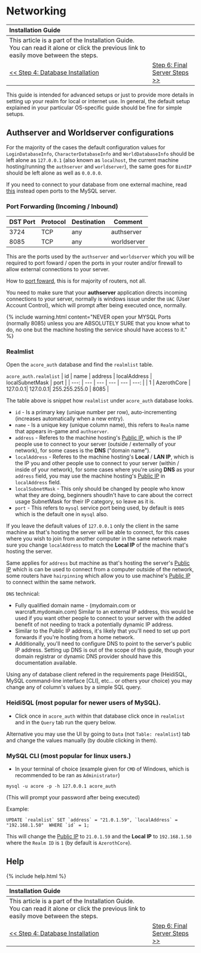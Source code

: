# Networking

| Installation Guide                                                                                                                   |                                                     |
| :----------------------------------------------------------------------------------------------------------------------------------- | :-------------------------------------------------- |
| This article is a part of the Installation Guide. You can read it alone or click the previous link to easily move between the steps. |
| [<< Step 4: Database Installation](database-installation)                                                                            | [Step 6: Final Server Steps >>](final-server-steps) |

This guide is intended for advanced setups or just to provide more details in setting up your realm for local or internet use. In general, the default setup explained in your particular OS-specific guide should be fine for simple setups.

## Authserver and Worldserver configurations

For the majority of the cases the default configuration values for `LoginDatabaseInfo`, `CharacterDatabaseInfo` and `WorldDatabaseInfo` should be left alone as `127.0.0.1` (also known as `localhost`, the current machine hosting/running the `authserver` and `worldserver`), the same goes for `BindIP` should be left alone as well as `0.0.0.0`.

If you need to connect to your database from one external machine, read [this](https://www.enovision.net/mysql-ssh-tunnel-heidisql) instead open ports to the MySQL server.

### Port Forwarding (Incoming / Inbound)

| DST Port | Protocol | Destination | Comment     |
| -------- | -------- | ----------- | ----------- |
| 3724     | TCP      | any         | authserver  |
| 8085     | TCP      | any         | worldserver |

This are the ports used by the `authserver` and `worldserver` which you will be required to port foward / open the ports in your router and/or firewall to allow external connections to your server.

How to [port foward](https://portforward.com), this is for majority of routers, not all.

You need to make sure that your **authserver** application directs incoming connections to your server, normally is windows issue under the `UAC` (User Account Control), which will prompt after being executed once, normally.

{% include warning.html content="NEVER open your MYSQL Ports (normally 8085) unless you are ABSOLUTELY SURE that you know what to do, no one but the machine hosting the service should have access to it." %}


### Realmlist

Open the `acore_auth` database and find the `realmlist` table. 

`acore_auth.realmlist`
| id | name | address | localAddress | localSubnetMask | port |
| ---: | --- | --- | --- | --- | ---: |
| 1 | AzerothCore | 127.0.0.1| 127.0.0.1| 255.255.255.0 | 8085 |

The table above is snippet how `realmlist` under `acore_auth` database looks.

- `id` - Is a primary key (unique number per row), auto-incrementing (increases automatically when a new entry).
- `name` - Is a unique key (unique column name), this refers to `Realm` name that appears in-game and `authserver`.
- `address` - Referes to the machine hosting's [Public IP](http://www.whatismyip.com/), which is the IP people use to connect to your server (outside / externally of your network), for some cases is the **DNS** ("domain name").
- `localAddress` - Referes to the machine hosting's **Local** / **LAN IP**, which is the IP you and other people use to connect to your server (within / inside of your network), for some cases where you're using **DNS** as your `address` field, you may use the machine hosting's [Public IP](http://www.whatismyip.com/) in `localAddress` field.
- `localSubnetMask` - This only should be changed by people who know what they are doing, beginners shoudln't have to care about the correct usage SubnetMask for their IP category, so leave as it is.
- `port` - This refers to `mysql` service port being used, by default is `8085` which is the default one in `mysql` also.

If you leave the default values of `127.0.0.1` only the client in the same machine as that's hosting the server will be able to connect, for this cases where you wish to join from another computer in the same network make sure you change `localAddress` to match the **Local IP** of the machine that's hosting the server.

Same applies for `address` but machine as that's hosting the server's [Public IP](http://www.whatismyip.com/) which is can be used to connect from a computer outside of the network, some routers have `hairpinning` which allow you to use machine's [Public IP](http://www.whatismyip.com/) to connect within the same network.

`DNS` technical:
- Fully qualified domain name - (mydomain.com or warcraft.mydomain.com) Similar to an external IP address, this would be used if you want other people to connect to your server with the added benefit of not needing to track a potentially dynamic IP address.
- Similar to the Public IP address, it's likely that you'll need to set up port forwards if you're hosting from a home network.
- Additionally, you'll need to configure DNS to point to the server's public IP address. Setting up DNS is out of the scope of this guide, though your domain registrar or dynamic DNS provider should have this documentation available.


Using any of database client refered in the requirements page (HeidiSQL, MySQL command-line interface [CLI], etc... or others your choice) you may change any of column's values by a simple SQL query.

### HeidiSQL (most popular for newer users of MySQL).
- Click once in `acore_auth` within that database click once in `realmlist` and in the `Query` tab run the query below.

Alternative you may use the UI by going to `Data` (not `Table: realmlist`) tab and change the values manually (by double clicking in them).

### MySQL CLI (most popular for linux users.)
- In your terminal of choice (example given for `CMD` of Windows, which is recommended to be ran as `Administrator`) 

`mysql -u acore -p -h 127.0.0.1 acore_auth`

(This will prompt your password after being executed)

Example:

```
UPDATE `realmlist` SET `address` = "21.0.1.59", `localAddress` = "192.168.1.50"  WHERE `id` = 1;
```

This will change the [Public IP](http://www.whatismyip.com/) to `21.0.1.59` and the **Local IP** to `192.168.1.50` where the `Realm ID` is `1` (by default is `AzerothCore`).

## Help

{% include help.html %}

| Installation Guide                                                                                                                   |                                                     |
| :----------------------------------------------------------------------------------------------------------------------------------- | :-------------------------------------------------- |
| This article is a part of the Installation Guide. You can read it alone or click the previous link to easily move between the steps. |
| [<< Step 4: Database Installation](database-installation)                                                                            | [Step 6: Final Server Steps >>](final-server-steps) |
